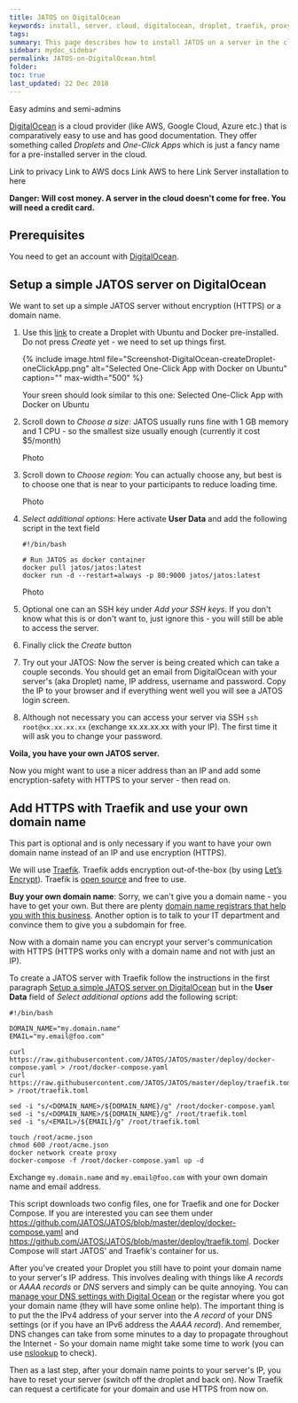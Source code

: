 ```yaml
---
title: JATOS on DigitalOcean
keywords: install, server, cloud, digitalocean, droplet, traefik, proxy, reverse, docker, docker-compose, deploy
tags:
summary: This page describes how to install JATOS on a server in the cloud with DigitalOcean. Optionally one can enable HTTPS with Traefik which requires a domain name.
sidebar: mydoc_sidebar
permalink: JATOS-on-DigitalOcean.html
folder:
toc: true
last_updated: 22 Dec 2018
---
```


Easy admins and semi-admins


[DigitalOcean](https://www.digitalocean.com/) is a cloud provider (like AWS, Google Cloud, Azure etc.) that is comparatively easy to use and has good documentation. They offer something called _Droplets_ and _One-Click Apps_ which is just a fancy name for a pre-installed server in the cloud.

Link to privacy
Link to AWS docs
Link AWS to here
Link Server installation to here

**Danger: Will cost money. A server in the cloud doesn't come for free. You will need a credit card.**

## Prerequisites

You need to get an account with [DigitalOcean](https://www.digitalocean.com/).

## Setup a simple JATOS server on DigitalOcean

We want to set up a simple JATOS server without encryption (HTTPS) or a domain name. 

1. Use this [link](https://cloud.digitalocean.com/droplets/new?image=docker-18-04) to create a Droplet with Ubuntu and Docker pre-installed. Do not press _Create_ yet - we need to set up things first.

   {% include image.html file="Screenshot-DigitalOcean-createDroplet-oneClickApp.png" alt="Selected One-Click App with Docker on Ubuntu" caption="" max-width="500" %}
   
   Your sreen should look similar to this one: Selected One-Click App with Docker on Ubuntu
   
1. Scroll down to _Choose a size_: JATOS usually runs fine with 1 GB memory and 1 CPU - so the smallest size usually enough (currently it cost $5/month)

   Photo

1. Scroll down to _Choose region_: You can actually choose any, but best is to choose one that is near to your participants to reduce loading time.

   Photo

1. _Select additional options_: Here activate **User Data** and add the following script in the text field

   ```shell
   #!/bin/bash
   
   # Run JATOS as docker container
   docker pull jatos/jatos:latest
   docker run -d --restart=always -p 80:9000 jatos/jatos:latest
   ```
   
   Photo

1. Optional one can an SSH key under _Add your SSH keys_. If you don't know what this is or don't want to, just ignore this - you will still be able to access the server.

1. Finally click the _Create_ button

1. Try out your JATOS: Now the server is being created which can take a couple seconds. You should get an email from DigitalOcean with your server's (aka Droplet) name, IP address, username and password. Copy the IP to your browser and if everything went well you will see a JATOS login screen.

1. Although not necessary you can access your server via SSH `ssh root@xx.xx.xx.xx` (exchange xx.xx.xx.xx with your IP). The first time it will ask you to change your password.

**Voila, you have your own JATOS server.**

Now you might want to use a nicer address than an IP and add some encryption-safety with HTTPS to your server - then read on.


## Add HTTPS with Traefik and use your own domain name

This part is optional and is only necessary if you want to have your own domain name instead of an IP and use encryption (HTTPS).

We will use [Traefik](https://traefik.io/). Traefik adds encryption out-of-the-box (by using [Let’s Encrypt](https://letsencrypt.org/)). Traefik is [open source](https://github.com/containous/traefik) and free to use. 

**Buy your own domain name**: Sorry, we can't give you a domain name - you have to get your own. But there are plenty [domain name registrars that help you with this business](https://www.digitalocean.com/community/tutorials/how-to-point-to-digitalocean-nameservers-from-common-domain-registrars). Another option is to talk to your IT department and convince them to give you a subdomain for free.

Now with a domain name you can encrypt your server's communication with HTTPS (HTTPS works only with a domain name and not with just an IP).

To create a JATOS server with Traefik follow the instructions in the first paragraph [Setup a simple JATOS server on DigitalOcean](#setup-a-simple-jatos-server-on-digitalocean) but in the **User Data** field of _Select additional options_ add the following script:

```shell
#!/bin/bash

DOMAIN_NAME="my.domain.name"
EMAIL="my.email@foo.com"

curl https://raw.githubusercontent.com/JATOS/JATOS/master/deploy/docker-compose.yaml > /root/docker-compose.yaml
curl https://raw.githubusercontent.com/JATOS/JATOS/master/deploy/traefik.toml > /root/traefik.toml

sed -i "s/<DOMAIN_NAME>/${DOMAIN_NAME}/g" /root/docker-compose.yaml
sed -i "s/<DOMAIN_NAME>/${DOMAIN_NAME}/g" /root/traefik.toml
sed -i "s/<EMAIL>/${EMAIL}/g" /root/traefik.toml

touch /root/acme.json
chmod 600 /root/acme.json
docker network create proxy
docker-compose -f /root/docker-compose.yaml up -d
```

Exchange `my.domain.name` and `my.email@foo.com` with your own domain name and email address.

This script downloads two config files, one for Traefik and one for Docker Compose. If you are interested you can see them under https://github.com/JATOS/JATOS/blob/master/deploy/docker-compose.yaml and https://github.com/JATOS/JATOS/blob/master/deploy/traefik.toml. Docker Compose will start JATOS' and Traefik's container for us.

After you've created your Droplet you still have to point your domain name to your server's IP address. This involves dealing with things like _A records_ or _AAAA records_ or _DNS_ servers and simply can be quite annoying. You can [manage your DNS settings with Digital Ocean](https://www.digitalocean.com/docs/networking/dns/how-to/manage-records/) or the registar where you got your domain name (they will have some online help). The important thing is to put the the IPv4 address of your server into the _A record_ of your DNS settings (or if you have an IPv6 address the _AAAA record_). And remember, DNS changes can take from some minutes to a day to propagate throughout the Internet - So your domain name might take some time to work (you can use [nslookup](http://www.kloth.net/services/nslookup.php) to check).

Then as a last step, after your domain name points to your server's IP, you have to reset your server (switch off the droplet and back on). Now Traefik can request a certificate for your domain and use HTTPS from now on. 
